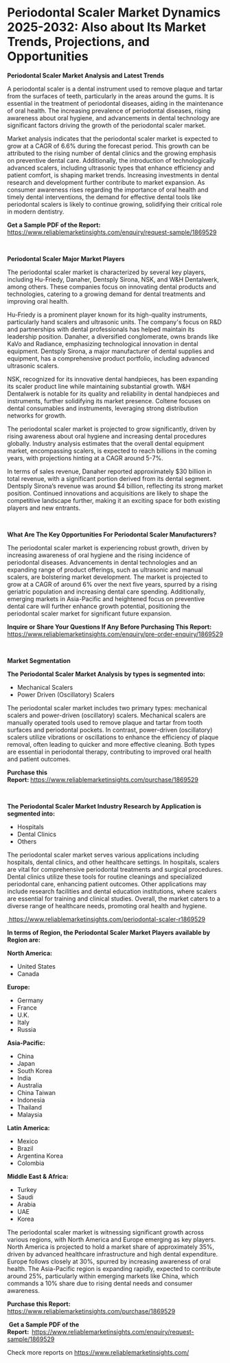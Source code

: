 <p><h1>Periodontal Scaler Market Dynamics 2025-2032: Also about Its Market Trends, Projections, and Opportunities</h1></p><p><strong>Periodontal Scaler Market Analysis and Latest Trends</strong></p>
<p><p>A periodontal scaler is a dental instrument used to remove plaque and tartar from the surfaces of teeth, particularly in the areas around the gums. It is essential in the treatment of periodontal diseases, aiding in the maintenance of oral health. The increasing prevalence of periodontal diseases, rising awareness about oral hygiene, and advancements in dental technology are significant factors driving the growth of the periodontal scaler market.</p><p>Market analysis indicates that the periodontal scaler market is expected to grow at a CAGR of 6.6% during the forecast period. This growth can be attributed to the rising number of dental clinics and the growing emphasis on preventive dental care. Additionally, the introduction of technologically advanced scalers, including ultrasonic types that enhance efficiency and patient comfort, is shaping market trends. Increasing investments in dental research and development further contribute to market expansion. As consumer awareness rises regarding the importance of oral health and timely dental interventions, the demand for effective dental tools like periodontal scalers is likely to continue growing, solidifying their critical role in modern dentistry.</p></p>
<p><strong>Get a Sample PDF of the Report:&nbsp;</strong> <a href="https://www.reliablemarketinsights.com/enquiry/request-sample/1869529?utm_campaign=2660&utm_medium=2&utm_source=Github&utm_content=ia&utm_term=03032025&utm_id=periodontal-scaler">https://www.reliablemarketinsights.com/enquiry/request-sample/1869529</a></p>
<p>&nbsp;</p>
<p><strong>Periodontal Scaler Major Market Players</strong></p>
<p><p>The periodontal scaler market is characterized by several key players, including Hu-Friedy, Danaher, Dentsply Sirona, NSK, and W&H Dentalwerk, among others. These companies focus on innovating dental products and technologies, catering to a growing demand for dental treatments and improving oral health.</p><p>Hu-Friedy is a prominent player known for its high-quality instruments, particularly hand scalers and ultrasonic units. The company's focus on R&D and partnerships with dental professionals has helped maintain its leadership position. Danaher, a diversified conglomerate, owns brands like KaVo and Radiance, emphasizing technological innovation in dental equipment. Dentsply Sirona, a major manufacturer of dental supplies and equipment, has a comprehensive product portfolio, including advanced ultrasonic scalers.</p><p>NSK, recognized for its innovative dental handpieces, has been expanding its scaler product line while maintaining substantial growth. W&H Dentalwerk is notable for its quality and reliability in dental handpieces and instruments, further solidifying its market presence. Coltene focuses on dental consumables and instruments, leveraging strong distribution networks for growth.</p><p>The periodontal scaler market is projected to grow significantly, driven by rising awareness about oral hygiene and increasing dental procedures globally. Industry analysis estimates that the overall dental equipment market, encompassing scalers, is expected to reach billions in the coming years, with projections hinting at a CAGR around 5-7%.</p><p>In terms of sales revenue, Danaher reported approximately $30 billion in total revenue, with a significant portion derived from its dental segment. Dentsply Sirona’s revenue was around $4 billion, reflecting its strong market position. Continued innovations and acquisitions are likely to shape the competitive landscape further, making it an exciting space for both existing players and new entrants.</p></p>
<p>&nbsp;</p>
<p><strong>What Are The Key Opportunities For Periodontal Scaler Manufacturers?</strong></p>
<p><p>The periodontal scaler market is experiencing robust growth, driven by increasing awareness of oral hygiene and the rising incidence of periodontal diseases. Advancements in dental technologies and an expanding range of product offerings, such as ultrasonic and manual scalers, are bolstering market development. The market is projected to grow at a CAGR of around 6% over the next five years, spurred by a rising geriatric population and increasing dental care spending. Additionally, emerging markets in Asia-Pacific and heightened focus on preventive dental care will further enhance growth potential, positioning the periodontal scaler market for significant future expansion.</p></p>
<p><strong>Inquire or Share Your Questions If Any Before Purchasing This Report:</strong> <a href="https://www.reliablemarketinsights.com/enquiry/pre-order-enquiry/1869529?utm_campaign=2660&utm_medium=2&utm_source=Github&utm_content=ia&utm_term=03032025&utm_id=periodontal-scaler">https://www.reliablemarketinsights.com/enquiry/pre-order-enquiry/1869529</a></p>
<p>&nbsp;</p>
<p><strong>Market Segmentation</strong></p>
<p><strong>The Periodontal Scaler Market Analysis by types is segmented into:</strong></p>
<p><ul><li>Mechanical Scalers</li><li>Power Driven (Oscillatory) Scalers</li></ul></p>
<p><p>The periodontal scaler market includes two primary types: mechanical scalers and power-driven (oscillatory) scalers. Mechanical scalers are manually operated tools used to remove plaque and tartar from tooth surfaces and periodontal pockets. In contrast, power-driven (oscillatory) scalers utilize vibrations or oscillations to enhance the efficiency of plaque removal, often leading to quicker and more effective cleaning. Both types are essential in periodontal therapy, contributing to improved oral health and patient outcomes.</p></p>
<p><strong>Purchase this Report:&nbsp;</strong><a href="https://www.reliablemarketinsights.com/purchase/1869529?utm_campaign=2660&utm_medium=2&utm_source=Github&utm_content=ia&utm_term=03032025&utm_id=periodontal-scaler">https://www.reliablemarketinsights.com/purchase/1869529</a></p>
<p>&nbsp;</p>
<p><strong>The Periodontal Scaler Market Industry Research by Application is segmented into:</strong></p>
<p><ul><li>Hospitals</li><li>Dental Clinics</li><li>Others</li></ul></p>
<p><p>The periodontal scaler market serves various applications including hospitals, dental clinics, and other healthcare settings. In hospitals, scalers are vital for comprehensive periodontal treatments and surgical procedures. Dental clinics utilize these tools for routine cleanings and specialized periodontal care, enhancing patient outcomes. Other applications may include research facilities and dental education institutions, where scalers are essential for training and clinical studies. Overall, the market caters to a diverse range of healthcare needs, promoting oral health and hygiene.</p></p>
<p><a href="https://www.reliablemarketinsights.com/periodontal-scaler-r1869529?utm_campaign=2660&utm_medium=2&utm_source=Github&utm_content=ia&utm_term=03032025&utm_id=periodontal-scaler">&nbsp;https://www.reliablemarketinsights.com/periodontal-scaler-r1869529</a></p>
<p><strong>In terms of Region, the Periodontal Scaler Market Players available by Region are:</strong></p>
<p>
    <p> <strong> North America: </strong>
        <ul>
            <li>United States</li>
            <li>Canada</li>
        </ul>
        </p> 
    <p> <strong> Europe: </strong>
        <ul>
            <li>Germany</li>
            <li>France</li>
            <li>U.K.</li>
            <li>Italy</li>
            <li>Russia</li>
        </ul>
        </p> 
    <p> <strong> Asia-Pacific: </strong>
        <ul>
            <li>China</li>
            <li>Japan</li>
            <li>South Korea</li>
            <li>India</li>
            <li>Australia</li>
            <li>China Taiwan</li>
            <li>Indonesia</li>
            <li>Thailand</li>
            <li>Malaysia</li>
        </ul>
        </p> 
    <p> <strong> Latin America: </strong>
        <ul>
            <li>Mexico</li>
            <li>Brazil</li>
            <li>Argentina Korea</li>
            <li>Colombia</li>
        </ul>
        </p> 
    <p> <strong> Middle East & Africa: </strong>
        <ul>
            <li>Turkey</li>
            <li>Saudi</li>
            <li>Arabia</li>
            <li>UAE</li>
            <li>Korea</li>
        </ul>
    </p>
    </p>
<p><p>The periodontal scaler market is witnessing significant growth across various regions, with North America and Europe emerging as key players. North America is projected to hold a market share of approximately 35%, driven by advanced healthcare infrastructure and high dental expenditure. Europe follows closely at 30%, spurred by increasing awareness of oral health. The Asia-Pacific region is expanding rapidly, expected to contribute around 25%, particularly within emerging markets like China, which commands a 10% share due to rising dental needs and consumer awareness.</p></p>
<p><strong>Purchase this Report: </strong><a href="https://www.reliablemarketinsights.com/purchase/1869529?utm_campaign=2660&utm_medium=2&utm_source=Github&utm_content=ia&utm_term=03032025&utm_id=periodontal-scaler">https://www.reliablemarketinsights.com/purchase/1869529</a></p>
<p>&nbsp;<strong>Get a Sample PDF of the Report:&nbsp;&nbsp;</strong><a href="https://www.reliablemarketinsights.com/enquiry/request-sample/1869529?utm_campaign=2660&utm_medium=2&utm_source=Github&utm_content=ia&utm_term=03032025&utm_id=periodontal-scaler">https://www.reliablemarketinsights.com/enquiry/request-sample/1869529</a></p>
<p><strong></strong></p>
<p>Check more reports on <a href="https://www.reliablemarketinsights.com/?utm_campaign=2660&utm_medium=2&utm_source=Github&utm_content=ia&utm_term=03032025&utm_id=periodontal-scaler">https://www.reliablemarketinsights.com/</a></p>